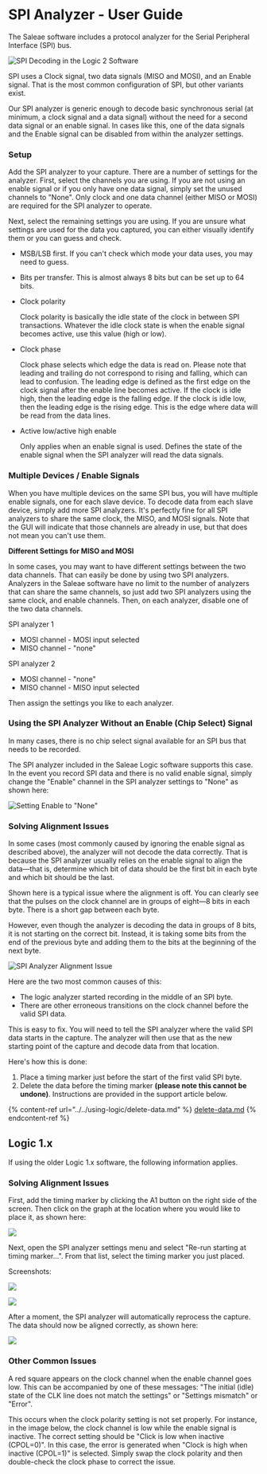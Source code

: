# SPI Analyzer - User Guide

The Saleae software includes a protocol analyzer for the Serial Peripheral Interface (SPI) bus.

![SPI Decoding in the Logic 2 Software](../../../.gitbook/assets/SPI-Example.png)

SPI uses a Clock signal, two data signals (MISO and MOSI), and an Enable signal. That is the most common configuration of SPI, but other variants exist.

Our SPI analyzer is generic enough to decode basic synchronous serial (at minimum, a clock signal and a data signal) without the need for a second data signal or an enable signal. In cases like this, one of the data signals and the Enable signal can be disabled from within the analyzer settings.

### **Setup**

Add the SPI analyzer to your capture. There are a number of settings for the analyzer. First, select the channels you are using. If you are not using an enable signal or if you only have one data signal, simply set the unused channels to "None". Only clock and one data channel (either MISO or MOSI) are required for the SPI analyzer to operate.

Next, select the remaining settings you are using. If you are unsure what settings are used for the data you captured, you can either visually identify them or you can guess and check.

* MSB/LSB first. If you can't check which mode your data uses, you may need to guess.
* Bits per transfer. This is almost always 8 bits but can be set up to 64 bits.
*   Clock polarity

    &#x20; Clock polarity is basically the idle state of the clock in between SPI transactions. Whatever the idle clock state is when the enable signal becomes active, use this value (high or low).
*   Clock phase

    &#x20; Clock phase selects which edge the data is read on. Please note that leading and trailing do not correspond to rising and falling, which can lead to confusion. The leading edge is defined as the first edge on the clock signal after the enable line becomes active. If the clock is idle high, then the leading edge is the falling edge. If the clock is idle low, then the leading edge is the rising edge. This is the edge where data will be read from the data lines.&#x20;
*   Active low/active high enable

    &#x20; Only applies when an enable signal is used. Defines the state of the enable signal when the SPI analyzer will read the data signals.&#x20;

### **Multiple Devices / Enable Signals**

When you have multiple devices on the same SPI bus, you will have multiple enable signals, one for each slave device. To decode data from each slave device, simply add more SPI analyzers. It's perfectly fine for all SPI analyzers to share the same clock, the MISO, and MOSI signals. Note that the GUI will indicate that those channels are already in use, but that does not mean you can't use them.

**Different Settings for MISO and MOSI**

In some cases, you may want to have different settings between the two data channels. That can easily be done by using two SPI analyzers. Analyzers in the Saleae software have no limit to the number of analyzers that can share the same channels, so just add two SPI analyzers using the same clock, and enable channels. Then, on each analyzer, disable one of the two data channels.

SPI analyzer 1

* MOSI channel - MOSI input selected
* MISO channel - "none"

SPI analyzer 2

* MOSI channel - "none"
* MISO channel - MISO input selected

Then assign the settings you like to each analyzer.

### **Using the SPI Analyzer Without an Enable (Chip Select) Signal**

In many cases, there is no chip select signal available for an SPI bus that needs to be recorded.

The SPI analyzer included in the Saleae Logic software supports this case. In the event you record SPI data and there is no valid enable signal, simply change the "Enable" channel in the SPI analyzer settings to "None" as shown here:

![Setting Enable to "None"](../../../.gitbook/assets/enable-none.png)

### Solving Alignment Issues

In some cases (most commonly caused by ignoring the enable signal as described above), the analyzer will not decode the data correctly. That is because the SPI analyzer usually relies on the enable signal to align the data—that is, determine which bit of data should be the first bit in each byte and which bit should be the last.

Shown here is a typical issue where the alignment is off. You can clearly see that the pulses on the clock channel are in groups of eight—8 bits in each byte. There is a short gap between each byte.

However, even though the analyzer is decoding the data in groups of 8 bits, it is not starting on the correct bit. Instead, it is taking some bits from the end of the previous byte and adding them to the bits at the beginning of the next byte.

![SPI Analyzer Alignment Issue](<../../../.gitbook/assets/Screen Shot 2021-09-20 at 5.33.24 PM.png>)

Here are the two most common causes of this:

* The logic analyzer started recording in the middle of an SPI byte.
* There are other erroneous transitions on the clock channel before the valid SPI data.

This is easy to fix. You will need to tell the SPI analyzer where the valid SPI data starts in the capture. The analyzer will then use that as the new starting point of the capture and decode data from that location.

Here's how this is done:

1. Place a timing marker just before the start of the first valid SPI byte.
2. Delete the data before the timing marker **(please note this cannot be undone)**. Instructions are provided in the support article below.

{% content-ref url="../../using-logic/delete-data.md" %}
[delete-data.md](../../using-logic/delete-data.md)
{% endcontent-ref %}



## Logic 1.x

If using the older Logic 1.x software, the following information applies.

### Solving Alignment Issues

First, add the timing marker by clicking the A1 button on the right side of the screen. Then click on the graph at the location where you would like to place it, as shown here:

![](https://trello-attachments.s3.amazonaws.com/5849c1dba38920d68e9733a1/983x224/fbc91d4d609e7172001e7317a9f83bbf/spi_marker.png)

Next, open the SPI analyzer settings menu and select "Re-run starting at timing marker...". From that list, select the timing marker you just placed.

Screenshots:

![](https://trello-attachments.s3.amazonaws.com/5849c1dba38920d68e9733a1/327x308/6f7490b8faa9c50e70505e5acd95797b/spi_menu.png)

![](https://trello-attachments.s3.amazonaws.com/5849c1dba38920d68e9733a1/269x203/1c8a98c69e38c2ffa2af6d706d9f43cb/spi_select_marker.png)

After a moment, the SPI analyzer will automatically reprocess the capture. The data should now be aligned correctly, as shown here:

![](https://trello-attachments.s3.amazonaws.com/5849c1dba38920d68e9733a1/735x230/76d9f1a07444eced8720f5be5d163c79/spi_finished.png)

### **Other Common Issues**

A red square appears on the clock channel when the enable channel goes low. This can be accompanied by one of these messages: "The initial (idle) state of the CLK line does not match the settings" or "Settings mismatch" or "Error".

This occurs when the clock polarity setting is not set properly. For instance, in the image below, the clock channel is low while the enable signal is inactive. The correct setting should be "Click is low when inactive (CPOL=0)". In this case, the error is generated when "Clock is high when inactive (CPOL=1)" is selected. Simply swap the clock polarity and then double-check the clock phase to correct the issue.





